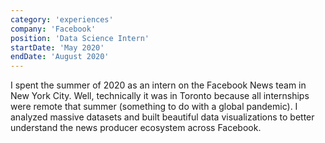 ```yaml
---
category: 'experiences'
company: 'Facebook'
position: 'Data Science Intern'
startDate: 'May 2020'
endDate: 'August 2020'
---
```


I spent the summer of 2020 as an intern on the Facebook News team in New York City. Well, technically it was in Toronto because all internships were remote that summer (something to do with a global pandemic). I analyzed massive datasets and built beautiful data visualizations to better understand the news producer ecosystem across Facebook.